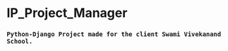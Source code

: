 # IP_Project_Manager

### `Python-Django Project made for the client Swami Vivekanand School.`

###
